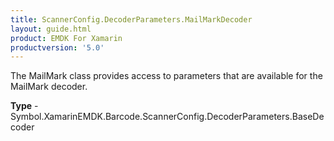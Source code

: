 ```yaml
---
title: ScannerConfig.DecoderParameters.MailMarkDecoder
layout: guide.html 
product: EMDK For Xamarin 
productversion: '5.0' 
---
```

The MailMark class provides access to parameters that are available for the MailMark decoder.

**Type** - Symbol.XamarinEMDK.Barcode.ScannerConfig.DecoderParameters.BaseDecoder



